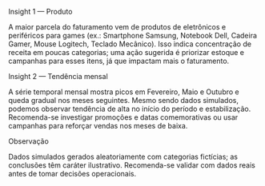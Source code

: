 Insight 1 — Produto

A maior parcela do faturamento vem de produtos de eletrônicos e periféricos para games (ex.: Smartphone Samsung, Notebook Dell, Cadeira Gamer, Mouse Logitech, Teclado Mecânico). Isso indica concentração de receita em poucas categorias; uma ação sugerida é priorizar estoque e campanhas para esses itens, já que impactam mais o faturamento.

Insight 2 — Tendência mensal

A série temporal mensal mostra picos em Fevereiro, Maio e Outubro e queda gradual nos meses seguintes. Mesmo sendo dados simulados, podemos observar tendência de alta no início do período e estabilização. Recomenda-se investigar promoções e datas comemorativas ou usar campanhas para reforçar vendas nos meses de baixa.

Observação

Dados simulados gerados aleatoriamente com categorias fictícias; as conclusões têm caráter ilustrativo. Recomenda-se validar com dados reais antes de tomar decisões operacionais.